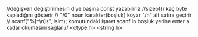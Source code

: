 //değişken değiştirilmesin diye başına const yazabiliriz
//sizeof() kaç byte kapladığını gösterir
// "/0" noun karakter(boşluk) koyar "/n" alt satıra geçirir
// scanf("%[^\n]s", isim); komutundaki işaret scanf in boşluk yerine enter a kadar okumasını sağlar
// <ctype.h> <string.h> 
